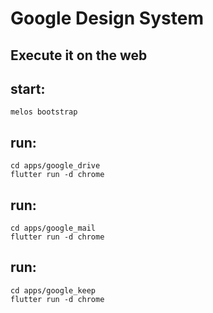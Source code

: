 # Google Design System

## Execute it on the web

## start:

```shell
melos bootstrap
```

## run:

```shell
cd apps/google_drive
flutter run -d chrome
```

## run:

```shell
cd apps/google_mail
flutter run -d chrome
```

## run:

```shell
cd apps/google_keep
flutter run -d chrome
```
